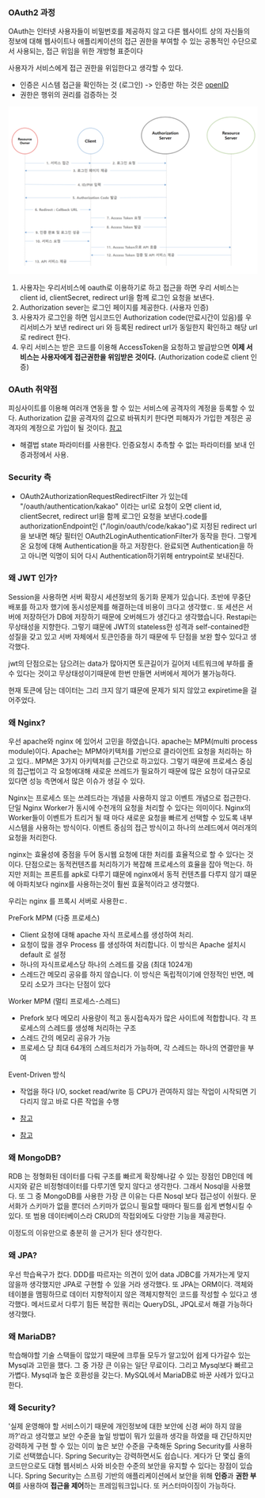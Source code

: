 ### OAuth2 과정
OAuth는 인터넷 사용자들이 비밀번호를 제공하지 않고 다른 웹사이트 상의 자신들의 정보에 대해 
웹사이트나 애플리케이션의 접근 권한을 부여할 수 있는 공통적인 수단으로서 사용되는, 접근 위임을 위한 개방형 표준이다

사용자가 서비스에게 접근 권한을 위임한다고 생각할 수 있다.

- 인증은 시스템 접근을 확인하는 것 (로그인) -> 인증만 하는 것은 [openID](https://coffeewhale.com/kubernetes/authentication/oidc/2020/05/04/auth03/)
- 권한은 행위의 권리를 검증하는 것

![](images/security/oauth.png)
1. 사용자는 우리서비스에 oauth로 이용하기로 하고 접근을 하면 우리 서비스는 client id, clientSecret, redirect url을 함께 로그인 요청을 보낸다. 
2. Authorization sever는 로그인 페이지를 제공한다. (사용자 인증)
3. 사용자가 로그인을 하면 임시코드인 Authorization code(만료시간이 있음)를 우리서비스가 보낸 redirect uri 와 등록된 redirect url가 동일한지 확인하고 해당 url로 redirect 한다. 
4. 우리 서비스는 받은 코드를 이용해 AccessToken을 요청하고 발급받으면 **이제 서비스는 사용자에게 접근권한을 위임받은 것이다.** (Authorization code로 client 인증)

### OAuth 취약점
피싱사이트를 이용해 여러개 연동을 할 수 있는 서비스에 공격자의 계정을 등록할 수 있다.
Authorization 값을 공격자의 값으로 바꿔치키 한다면 피해자가 가입한 계정은 공격자의 계정으로 가입이 될 것이다.
[참고](https://aboutsc.tistory.com/200?category=671894)

- 해결법
state 파라미터를 사용한다. 인증요청시 추측할 수 없는 파라미터를 보내 인증과정에서 사용.

### Security 측
- OAuth2AuthorizationRequestRedirectFilter 가 있는데 "/oauth/authentication/kakao" 이라는 url로 요청이 오면
client id, clientSecret, redirect url을 함께 로그인 요청을 보낸다.code를 authorizationEndpoint인 ("/login/oauth/code/kakao")로 지정된 redirect url을 보내면
해당 필터인 OAuth2LoginAuthenticationFilter가 동작을 한다. 그렇게 온 요청에 대해 Authentication을 하고 저장한다.
완료되면 Authentication을 하고 아니면 익명이 되어 다시 Authentication하기위해 entrypoint로 보내진다. 

### 왜 JWT 인가?
Session을 사용하면 서버 확장시 세션정보의 동기화 문제가 있습니다. 초반에 무중단 배포를 하고자 했기에 동시성문제를 해결하는데 비용이 크다고 생각했ㄷ.
또 세션은 서버에 저장하던가 DB에 저장하기 때문에 오버헤드가 생긴다고 생각했습니다. Restapi는 무상태성을 지향한다.
그렇기 떄문에 JWT의 stateless한 성격과 self-contained한 성질을 갖고 있고
서버 자체에서 토큰인증을 하기 때문에 두 단점을 보완 할수 있다고 생각했다.

jwt의 단점으로는 담으려는 data가 많아지면 토큰길이가 길어저 네트워크에 부하를 줄 수 있다는 것이고
무상태성이기때문에 한번 만들면 서버에서 제어가 불가능하다.

현재 토큰에 담는 데이터는 그리 크지 않기 떄문에 문제가 되지 않았고 expiretime을 걸어주었다.

### 왜 Nginx?
우선 apache와 nginx 에 있어서 고민을 하였습니다. apache는 MPM(multi process module)이다.
Apache는 MPM아키텍처를 기반으로 클라이언트 요청을 처리하는 하고 있다..
MPM은 3가지 아키텍처를 근간으로 하고있다. 그렇기 때문에 프로세스 중심의 접근법이고 각 요청에대해 새로운 쓰레드가 필요하기 때문에
많은 요청이 대규모로 있다면 성능 측면에서 많은 이슈가 생길 수 있다.

Nginx는 프로세스 또는 쓰레드라는 개념을 사용하지 않고 이벤트 개념으로 접근한다.
단일 Nginx Worker가 동시에 수천개의 요청을 처리할 수 있다는 의미이다. Nginx의 Worker들이 이벤트가 트리거 될 때 마다 새로운 요청을 빠르게 선택할 수 있도록 
내부 시스템을 사용하는 방식이다. 이벤트 중심의 접근 방식이고 하나의 쓰레드에서 여러개의 요청을 처리한다.

nginx는 효율성에 중점을 두어 동시웹 요청에 대한 처리를 효율적으로 할 수 있다는 것이다. 단점으로는 동적컨텐츠를 처리하기가 복잡해 프로세스의 효율을 잡아 먹는다.
하지만 저희는 프론트를 apk로 다루기 떄문에 nginx에서 동적 컨텐츠를 다루지 않기 떄문에 아파치보다 nginx를 사용하는것이 훨씬 효울적이라고 생각했다. 

우리는 nginx 를 프록시 서버로 사용한ㄷ.

PreFork MPM (다중 프로세스)
- Client 요청에 대해 apache 자식 프로세스를 생성하여 처리.
- 요청이 많을 경우 Process 를 생성하여 처리합니다. 이 방식은 Apache 설치시 default 로 설정
- 하나의 자식프로세스당 하나의 스레드를 갖음 (최대 1024개)
- 스레드간 메모리 공유를 하지 않습니다. 이 방식은 독립적이기에 안정적인 반면, 메모리 소모가 크다는 단점이 있다

Worker MPM (멀티 프로세스-스레드)
- Prefork 보다 메모리 사용량이 적고 동시접속자가 많은 사이트에 적합합니다. 각 프로세스의 스레드를 생성해 처리하는 구조
- 스레드 간의 메모리 공유가 가능
- 프로세스 당 최대 64개의 스레드처리가 가능하며, 각 스레드는 하나의 연결만을 부여

Event-Driven 방식
 - 작업을 하다 I/O, socket read/write 등 CPU가 관여하지 않는 작업이 시작되면 기다리지 않고 바로 다른 작업을 수행

- [참고](https://youngmind.tistory.com/entry/Apache-vs-Nginx)
- [참고](https://webinstory.tistory.com/entry/Apache-vs-Nginx-비교)
### 왜 MongoDB?
RDB 는 정형화된 데이터를 다뤄 구조를 빠르게 확장해나갈 수 있는 장점인 DB인데
메시지와 같은 비정형데이터를 다루기엔 맞지 않다고 생각한다. 그래서 Nosql을 사용했다.
또 그 중 MongoDB를 사용한 가장 큰 이유는 다른 Nosql 보다 접근성이 쉬웠다. 문서화가 
스키마가 없을 뿐더러 스키마가 없으니 필요할 때마다 필드를 쉽게 변형시킬 수 있다. 또 범용 데이터베이스라 CRUD의 작접외에도 다양한 기능을 제공한다. 

이정도의 이유만으로 충분히 쓸 근거가 된다 생각한다.

### 왜 JPA?
우선 학습욕구가 컸다. DDD를 따르자는 의견이 있어 data JDBC를 가져가는게 맞지 않을까 생각했지만
JPA로 구현할 수 있을 거라 생각했다. 또 JPA는 ORM이다.
객체와 테이블을 맴핑하므로 데이터 지향적이지 않은 객체지향적인 코드를 작성할 수 있다고 생각했다.
메서드로서 다루기 힘든 복잡한 쿼리는 QueryDSL, JPQL로서 해결 가능하다 생각했다.

### 왜 MariaDB?
학습해야할 기술 스택들이 많았기 때문에 크루들 모두가 알고있어 쉽게 다가갈수 있는 Mysql과 고민을 했다. 그 중 가장 큰 이유는 일단 무료이다.
그리고 Mysql보다 빠르고 가볍다. Mysql과 높은 호환성을 갖는다. MySQL에서 MariaDB로 바꾼 사례가 있다고 한다. 

### 왜 Security?
'실제 운영해야 할 서비스이기 때문에 개인정보에 대한 보안에 신경 써야 하지 않을까?'라고 생각했고 보안 수준을 높일 방법이 뭐가 있을까 생각을 하였을 때
간단하지만 강력하게 구현 할 수 있는 이미 높은 보안 수준을 구축해둔 Spring Security를 사용하기로 선택했습니다.
Spring Security는 강력하면서도 쉽습니다. 게다가 단 몇십 줄의 코드만으로도 대형 웹서비스 사와 비슷한 수준의 보안을 유지할 수 있다는 장점이 있습니다.
Spring Security는 스프링 기반의 애플리케이션에서 보안을 위해 **인증**과 **권한 부여**를 사용하여 **접근을 제어**하는 프레임워크입니다. 또 커스터마이징이 가능하다.

<!--
### 어려웠던게 뭔지 해결하기위해 뭐했는지
프론트는 리액트 네이티브를 사용한 이유는 리엑트 네이티브 철학은 Learn once, write everywhere 입니다.
안드리오드 ios 모두 배포할 계획에 있어서 RN을 이용해 모든 플랫폼을 사용할 수있는 장점이 있어서 선택했습니다. 
expo cli를 이용하면 리액트 네이티브를 위한 set-up이 미리 구성되어있어서 네비게이션과 같은 기본적인 기능위주의 빠른 개발이 가능합니다.
고도화된 기능이 필요하지 않았기에 expo cli를 사용해 앱배포를 하였습니다.

## 멀티모듈의 중요성
-->
